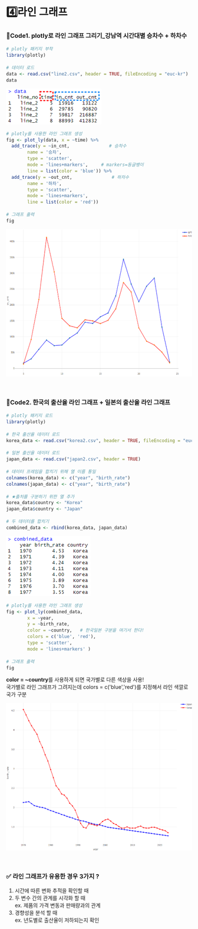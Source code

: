 # 4️⃣라인 그래프 
### 📍Code1. plotly로 라인 그래프 그리기_강남역 시간대별 승차수 + 하차수 
```r
# plotly 패키지 부착
library(plotly)

# 데이터 로드
data <- read.csv("line2.csv", header = TRUE, fileEncoding = "euc-kr")
data
```
<img src="image/_4-1.png">

```r
# plotly를 사용한 라인 그래프 생성 
fig <- plot_ly(data, x = ~time) %>%
  add_trace(y = ~in_cnt,               # 승차수
	    name = '승차',
 	    type = 'scatter', 
	    mode = 'lines+markers',     # markers=동글뱅이
	    line = list(color = 'blue')) %>%
  add_trace(y = ~out_cnt,               # 하차수
	    name = '하차',
 	    type = 'scatter', 
	    mode = 'lines+markers',     
	    line = list(color = 'red'))

# 그래프 출력
fig
```
<img src="image/_4-2.png" width=600 height=400>


&nbsp;


### 📍Code2. 한국의 출산율 라인 그래프 + 일본의 출산율 라인 그래프
```r
# plotly 패키지 로드
library(plotly)

# 한국 출산율 데이터 로드
korea_data <- read.csv("korea2.csv", header = TRUE, fileEncoding = "euc-kr")

# 일본 출산율 데이터 로드
japan_data <- read.csv("japan2.csv", header = TRUE)

# 데이터 프레임을 합치기 위해 열 이름 통일
colnames(korea_data) <- c("year", "birth_rate")
colnames(japan_data) <- c("year", "birth_rate")

# ★출처를 구분하기 위한 열 추가
korea_data$country <- "Korea"
japan_data$country <- "Japan"

# 두 데이터를 합치기
combined_data <- rbind(korea_data, japan_data)
```
<img src="image/_4-3.png">

```r
# plotly를 사용한 라인 그래프 생성
fig <- plot_ly(combined_data,
		x = ~year,
		y = ~birth_rate, 
		color = ~country,   # 한국일본 구분을 여기서 한다! 
		colors = c('blue', 'red'),
		type = 'scatter',
		mode = 'lines+markers' )

# 그래프 출력
fig
```
**color = ~country**를 사용하게 되면 국가별로 다른 색상을 사용!  
국가별로 라인 그래프가 그려지는데 colors = c('blue','red')를 지정해서 라인 색깔로 국가 구분    

<img src="image/_4-4.png" width=600 height=400>

&nbsp;


### ✅ 라인 그래프가 유용한 경우 3가지 ?   

1. 시간에 따른 변화 추적을 확인할 때     
2. 두 변수 간의 관계를 시각화 할 때  
    ex. 제품의 가격 변동과 판매량과의 관계  
3. 경향성을 분석 할 때   
    ex. 년도별로 출산율이 저하되는지 확인 
